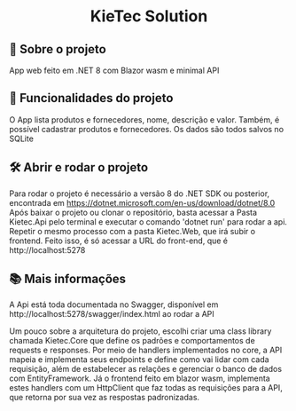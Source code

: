 <h1 align="center"> KieTec Solution </h1>

## 🎯 Sobre o projeto
App web feito em .NET 8 com Blazor wasm e minimal API

## 🔨 Funcionalidades do projeto

O App lista produtos e fornecedores, nome, descrição e valor. Também, é possível cadastrar produtos e fornecedores. Os dados são todos salvos no SQLite

## 🛠️ Abrir e rodar o projeto

Para rodar o projeto é necessário a versão 8 do .NET SDK ou posterior, encontrada em <href> https://dotnet.microsoft.com/en-us/download/dotnet/8.0 </href>
Após baixar o projeto ou clonar o repositório, basta acessar a Pasta Kietec.Api pelo terminal e executar o comando 'dotnet run' para rodar a api.
Repetir o mesmo processo com a pasta Kietec.Web, que irá subir o frontend.
Feito isso, é só acessar a URL do front-end, que é http://localhost:5278

## 📚 Mais informações

A Api está toda documentada no Swagger, disponível em http://localhost:5278/swagger/index.html ao rodar a API

Um pouco sobre a arquitetura do projeto, escolhi criar uma class library chamada Kietec.Core que define os padrões e comportamentos de requests e responses.
Por meio de handlers implementados no core, a API mapeia e implementa seus endpoints e define como vai lidar com cada requisição, além de estabelecer as relações e gerenciar o banco de dados com EntityFramework.
Já o frontend feito em blazor wasm, implementa estes handlers com um HttpClient que faz todas as requisições para a API, que retorna por sua vez as respostas padronizadas.
